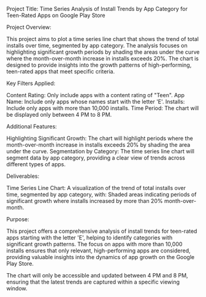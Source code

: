Project Title: Time Series Analysis of Install Trends by App Category for Teen-Rated Apps on Google Play Store

Project Overview:

This project aims to plot a time series line chart that shows the trend of total installs over time, segmented by app category. The analysis focuses on highlighting significant growth periods by shading the areas under the curve where the month-over-month increase in installs exceeds 20%. The chart is designed to provide insights into the growth patterns of high-performing, teen-rated apps that meet specific criteria.

Key Filters Applied:

Content Rating: Only include apps with a content rating of "Teen". App Name: Include only apps whose names start with the letter 'E'. Installs: Include only apps with more than 10,000 installs. Time Period: The chart will be displayed only between 4 PM to 8 PM.

Additional Features:

Highlighting Significant Growth: The chart will highlight periods where the month-over-month increase in installs exceeds 20% by shading the area under the curve. Segmentation by Category: The time series line chart will segment data by app category, providing a clear view of trends across different types of apps.

Deliverables:

Time Series Line Chart: A visualization of the trend of total installs over time, segmented by app category, with: Shaded areas indicating periods of significant growth where installs increased by more than 20% month-over-month.

Purpose:

This project offers a comprehensive analysis of install trends for teen-rated apps starting with the letter 'E', helping to identify categories with significant growth patterns. The focus on apps with more than 10,000 installs ensures that only relevant, high-performing apps are considered, providing valuable insights into the dynamics of app growth on the Google Play Store.

The chart will only be accessible and updated between 4 PM and 8 PM, ensuring that the latest trends are captured within a specific viewing window.
